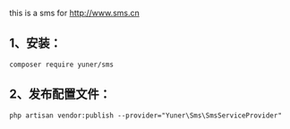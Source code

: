 this is a sms for http://www.sms.cn

1、安装：
------------
```
composer require yuner/sms
```

2、发布配置文件：
------------
```
php artisan vendor:publish --provider="Yuner\Sms\SmsServiceProvider"
```
